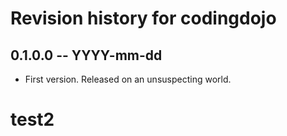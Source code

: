 # Revision history for codingdojo

## 0.1.0.0 -- YYYY-mm-dd

* First version. Released on an unsuspecting world.
# test2
